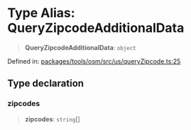 # Type Alias: QueryZipcodeAdditionalData

> **QueryZipcodeAdditionalData**: `object`

Defined in: [packages/tools/osm/src/us/queryZipcode.ts:25](https://github.com/GeoDaCenter/openassistant/blob/37d127dc7a76d6b5cf9de906c055e4c904e3dfed/packages/tools/osm/src/us/queryZipcode.ts#L25)

## Type declaration

### zipcodes

> **zipcodes**: `string`[]
